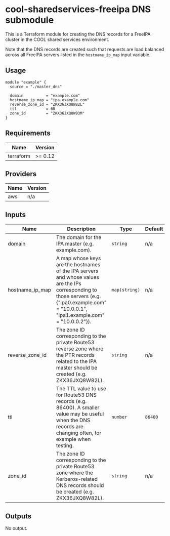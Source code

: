# cool-sharedservices-freeipa DNS submodule #

This is a Terraform module for creating the DNS records for a FreeIPA
cluster in the COOL shared services environment.

Note that the DNS records are created such that requests are load
balanced across all FreeIPA servers listed in the `hostname_ip_map`
input variable.

## Usage ##

```hcl
module "example" {
  source = "./master_dns"

  domain          = "example.com"
  hostname_ip_map = "ipa.example.com"
  reverse_zone_id = "ZKX36JXQ8W82L"
  ttl             = 60
  zone_id         = "ZKX36JXQ8W93M"
}
```

## Requirements ##

| Name | Version |
|------|---------|
| terraform | >= 0.12 |

## Providers ##

| Name | Version |
|------|---------|
| aws | n/a |

## Inputs ##

| Name | Description | Type | Default | Required |
|------|-------------|------|---------|:--------:|
| domain | The domain for the IPA master (e.g. example.com). | `string` | n/a | yes |
| hostname_ip_map | A map whose keys are the hostnames of the IPA servers and whose values are the IPs corresponding to  those servers (e.g. {"ipa0.example.com" = "10.0.0.1", "ipa1.example.com" = "10.0.0.2"}). | `map(string)` | n/a | yes |
| reverse_zone_id | The zone ID corresponding to the private Route53 reverse zone where the PTR records related to the IPA master should be created (e.g. ZKX36JXQ8W82L). | `string` | n/a | yes |
| ttl | The TTL value to use for Route53 DNS records (e.g. 86400).  A smaller value may be useful when the DNS records are changing often, for example when testing. | `number` | `86400` | no |
| zone_id | The zone ID corresponding to the private Route53 zone where the Kerberos-related DNS records should be created (e.g. ZKX36JXQ8W82L). | `string` | n/a | yes |

## Outputs ##

No output.

